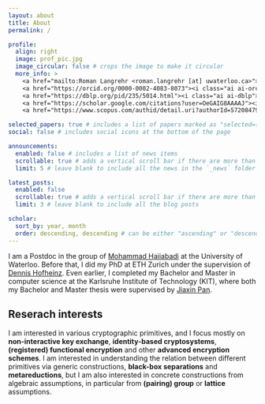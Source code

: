 ```yaml
---
layout: about
title: About
permalink: /

profile:
  align: right
  image: prof_pic.jpg
  image_circular: false # crops the image to make it circular
  more_info: >
    <a href="mailto:Roman Langrehr <roman.langrehr [at] uwaterloo.ca>"><i class="fa-solid fa-envelope"></i> roman.langrehr [at] uwaterloo.ca</a><br>
    <a href="https://orcid.org/0000-0002-4083-8073"><i class="ai ai-orcid"></i> 0000-0002-4083-8073</a><br>
    <a href="https://dblp.org/pid/235/5014.html"><i class="ai ai-dblp"></i> https://dblp.org/pid/235/5014.html</a><br>
    <a href="https://scholar.google.com/citations?user=OeGAIG8AAAAJ"><i class="ai ai-google-scholar"></i> Google scholar: OeGAIG8AAAAJ</a><br>
    <a href="https://www.scopus.com/authid/detail.uri?authorId=57208479922"><i class="ai ai-scopus"></i> Scopus ID: 57208479922</a>

selected_papers: true # includes a list of papers marked as "selected={true}"
social: false # includes social icons at the bottom of the page

announcements:
  enabled: false # includes a list of news items
  scrollable: true # adds a vertical scroll bar if there are more than 3 news items
  limit: 5 # leave blank to include all the news in the `_news` folder

latest_posts:
  enabled: false
  scrollable: true # adds a vertical scroll bar if there are more than 3 new posts items
  limit: 3 # leave blank to include all the blog posts

scholar:
  sort_by: year, month
  order: descending, descending # can be either "ascending" or "descending"
---
```


I am a Postdoc in the group of [Mohammad Hajiabadi](https://sites.google.com/view/mdhajiabadi/home) at the University of Waterloo. Before that, I did my PhD at ETH Zurich under the supervision of [Dennis Hofheinz](https://people.inf.ethz.ch/dhofheinz/). Even earlier, I completed my Bachelor and Master in computer science at the Karlsruhe Institute of Technology (KIT), where both my Bachelor and Master thesis were supervised by [Jiaxin Pan](https://sites.google.com/view/jiaxinpan).

## Reserach interests

I am interested in various cryptographic primitives, and I focus mostly on **non-interactive key exchange**, **identity-based cryptosystems**, **(registered) functional encryption** and other **advanced encryption schemes**. I am interested in understanding the relation between different primitives via generic constructions, **black-box separations** and **metareductions**, but I am also interested in concrete constructions from algebraic assumptions, in particular from **(pairing) group** or **lattice** assumptions.
